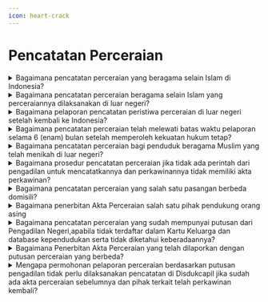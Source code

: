 ```yaml
---
icon: heart-crack
---
```


# Pencatatan Perceraian

<details>

<summary>Bagaimana pencatatan perceraian yang beragama selain Islam di Indonesia?</summary>

Berdasarkan Pasal 40 Undang-Undang&#x20;Nomor 23 Tahun 2006 diatur bahwa Perceraian&#x20;wajib dilaporkan oleh yang bersangkutan kepada&#x20;Instansi Pelaksana paling lambat 60 (enam&#x20;puluh) hari sejak putusan pengadilan tentang&#x20;perceraian yang telah memperoleh kekuatan&#x20;hukum tetap.\
Persyaratan pencatatan perceraian berupa:

1. salinan putusan pengadilan yang telah   &#x20;mempunyai   &#x20;kekuatan hukum tetap;
2. kutipan akta perkawinan;
3. KK; dan
4. KTP-el.   \
   Catatan:   \
   Dalam hal pemohon tidak dapat menyerahkan   &#x20;kutipan akta perkawinan pada huruf b, pemohon membuat surat pernyataan yang menyatakan   &#x20;kutipan akta perkawinan tidak dimiliki dengan   &#x20;alasan sesuai dengan ketentuan peraturan   &#x20;perundang-undangan.

Tata Cara Pencatatan Perceraian:

1. Pemohon mengisi dan menandatangani   &#x20;formulir pelaporan pencatatan sipil di dalam   &#x20;wilayah NKRI dengan kode F-2.01 serta   &#x20;menyerahkan persyaratan
2. Petugas pelayanan melakukan verifikasi dan   &#x20;validasi terhadap formulir pelaporan dan   &#x20;persyaratan
3. Petugas pada Disdukcapil Kabupaten/Kota   &#x20;atau UPT Disdukcapil Kabupaten/Kota   &#x20;melakukan perekaman data dalam basis data   &#x20;kependudukan
4. Disdukcapil Kabupaten/Kota atau UPT   &#x20;Disdukcapil Kabupaten/Kota mencatat dalam   &#x20;register akta perceraian dan menerbitkan   &#x20;kutipan akta perceraian serta menarik kutipan   &#x20;akta perkawinan dan membuat catatan pinggir   &#x20;pada register akta perkawinan dan kutipan   &#x20;akta perkawinan dan kutipan akta perceraian disampaikan kepada   &#x20;Pemohon.

**Sumber Rujukan:**

* Pasal 40 Undang-Undang Nomor 23 Tahun  &#x20;2006 tentang Administrasi Kependudukan.([link](https://peraturan.go.id/id/uu-no-23-tahun-2006))
* Pasal 43 Peraturan Presiden Nomor 96 Tahun  &#x20;2018 tentang Persyaratan dan Tata Cara  &#x20;Pendaftaran Penduduk dan Pencatatan Sipil.([link](https://peraturan.go.id/id/perpres-no-96-tahun-2018))
* Pasal 57 Peraturan Menteri Dalam Negeri  &#x20;Nomor 108 Tahun 2019 tentang Peraturan  &#x20;Pelaksanaan Peraturan Presiden Nomor 96  &#x20;Tahun 2018 tentang Persyaratan dan Tata  &#x20;Cara Pendaftaran Penduduk dan Pencatatan  &#x20;Sipil.([link](https://peraturan.go.id/id/permendagri-no-108-tahun-2019))
* Peraturan Menteri Dalam Negeri Nomor 109  &#x20;Tahun 2019 tentang Formulir dan Buku Yang  \
  digunakan dalam Administrasi Kependudukan.([link](https://peraturan.go.id/id/permendagri-no-109-tahun-2019))
* Keputusan Menteri Dalam Negeri Nomor  &#x20;400.8.2-5484/Dukcapil Tahun 2022 tentang  &#x20;Petunjuk Teknis Pelayanan Pencatatan Sipil.
* Surat Dirjen Dukcapil yang ditujukan kepada  &#x20;Kepala Disdukcapil di Seluruh Indonesia  &#x20;Nomor 470/13287/Dukcapil tanggal 28  &#x20;September 2021 hal Jenis Layanan,  &#x20;Persyaratan dan Penjelasan Pendaftaran  &#x20;Penduduk dan Pencatatan Sipil.

{% hint style="success" %}
Dibuat:  23 Juni 2025 10:00 WIB | Perubahan terakhir: 23 Juni 2025 10:00 WIB
{% endhint %}

</details>



<details>

<summary>Bagaimana pencatatan perceraian beragama selain Islam yang perceraiannya dilaksanakan di luar negeri?</summary>

Perceraian WNI di luar negeri wajib&#x20;dicatatkan pada Instansi yang berwenang di&#x20;negara setempat dan dilaporkan kepada&#x20;Perwakilan Republik Indonesia. Apabila negara&#x20;setempat tidak menyelenggarakan pencatatan&#x20;perceraian bagi orang asing, pencatatan&#x20;dilakukan pada Perwakilan Republik Indonesia&#x20;setempat.\
\
Pelaporan pencatatan perkawinan&#x20;perkawinan WNI atau perkawinan WNI dengan&#x20;orang asing yang telah dicatatkan pada instansi&#x20;yang berwenang di negara setempat, dilaporkan pada Perwakilan Republik Indonesia, dengan memenuhi persyaratan berupa:

1. Kutipan akta perceraian/bukti pencatatan   &#x20;perceraian dari negara setempat;
2. Dokumen Perjalanan Republik Indonesia; dan
3. Surat keterangan yang menunjukkan domisili   &#x20;atau surat keterangan pindah luar negeri

Catatan:\
Perwakilan Republik Indonesia tidak menarik&#x20;kutipan akta perceraian dari negara setempat asli atau dokumen perjalanan Republik Indonesia&#x20;atau dokumen perjalanan bagi orang atau surat&#x20;keterangan yang menunjukkan domisili atau surat&#x20;keterangan pindah luar negeri berupa fotokopi,asli hanya diperlihatkan. WNI tidak perlu fotokopi&#x20;KTP-el 2 (dua) orang saksi karena identitasnya sudah tercantum dalam formulir F-2.02.\
\
Tata cara pelaporan pencatatan perceraian yang&#x20;telah dicatatkan pada instansi yang berwenang di negara setempat, dilaporkan pada Perwakilan&#x20;Republik Indonesia sebagai berikut:

1. Pemohon mengisi dan menyerahkan formulir   &#x20;pelaporan pencatatan sipil di luar wilayah NKRI dengan kode F-2.02 serta menyerahkan   &#x20;persyaratan.
2. Pejabat pada Perwakilan Republik Indonesia   &#x20;melakukan verifikasi dan validasi terhadap   &#x20;formulir pelaporan dan persyaratan.
3. Petugas pada Perwakilan Republik Indonesia   &#x20;yang dapat mengakses basis data kependudukan melakukan perekaman data   &#x20;pelaporan ke dalam   &#x20;basis   &#x20;data kependudukan
4. Perwakilan Republik Indonesia mencatat   &#x20;laporan dalam daftar pelaporan dan menerbitkan surat keterangan pelaporan
5. Surat keterangan pelaporan diberikan kepada   &#x20;Pemohon.
6.   Pencatatan perkawinan WNI dengan orang   &#x20;asing di luar negeri dalam hal negara setempat tidak menyelenggarakan pencatatan   &#x20;perkawinan bagi orang asing berupa:   &#x20;Dokumen yang sah tentang terjadinya perceraian di negara setempat;   &#x20;kutipan akta perkawinan atau bukti   &#x20;pencatatan perkawinan; dan   &#x20;Dokumen Perjalanan Republik Indonesia atau surat keterangan pindah luar negeri suami   &#x20;dan istri yang telah bercerai.

Catatan:\
Dalam hal pemohon tidak dapat menyerahkan&#x20;kutipan akta perkawinan atau bukti pencatatan perkawinan, pemohon membuat surat pernyataan yang menyatakan kutipan akta perkawinan tidak&#x20;dimiliki dengan alasan sesuai dengan ketentuan peraturan perundang-undangan.&#x20;Perwakilan Republik Indonesia tidak&#x20;menarik dokumen yang sah tentang terjadinya perceraian di negara setempat atau dokumen&#x20;perjalanan Republik Indonesia atau dokumen&#x20;perjalanan bagi orang asing atau surat keterangan yang menunjukkan domisili atau surat&#x20;keterangan pindah luar negeri asli berupa&#x20;fotokopi, asli hanya diperlihatkan. WNI tidak perlu fotokopi KTP-el 2 (dua) orang saksi karena identitasnya sudah tercantum dalam formulir F-2.02.\
\
Tata cara pencatatan perkawinan WNI dengan&#x20;orang asing di luar negeri dalam hal negara setempat tidak menyelenggarakan pencatatan&#x20;perkawinan bagi orang asing sebagai berikut:

1. Pemohon mengisi dan menyerahkan formulir   &#x20;pelaporan pencatatan sipil di luar wilayah   &#x20;NKRI dengan kode F-2.02 serta menyerahkan   &#x20;persyaratan.
2. Pejabat pada Perwakilan Republik Indonesia   &#x20;melakukan verifikasi dan validasi terhadap   &#x20;formulir pelaporan dan persyaratan.
3. Petugas pada Perwakilan Republik Indonesia   &#x20;yang dapat mengakses basis data   &#x20;kependudukan melakukan perekaman data   &#x20;pelaporan ke dalam basis data   &#x20;kependudukan.
4. Pejabat pencatatan sipil pada Perwakilan   &#x20;Republik Indonesia mencatat dalam register   &#x20;akta perceraian dan menerbitkan kutipan akta   &#x20;perceraian.
5. Kutipan akta perceraian disampaikan kepada   &#x20;Pemohon

**Sumber rujukan**:

* Pasal 41 Undang-Undang Nomor 23 Tahun  &#x20;2006 tentang Administrasi Kependudukan.([link](https://dukcapil.kemendagri.go.id/download/detail/1))
* Pasal 53 ayat (2) Peraturan Presiden Nomor  &#x20;96 Tahun 2018 tentang Persyaratan dan Tata Cara Pendaftaran Penduduk dan Pencatatan  \
  Sipil.([link](https://dukcapil.kemendagri.go.id/download/detail/14))
* Pasal 58 dan Pasal 59 Peraturan Menteri  &#x20;Dalam Negeri Nomor 108 Tahun 2019 tentang Peraturan Pelaksanaan Peraturan Presiden  &#x20;Nomor 96 Tahun 2018 tentang Persyaratan  &#x20;dan Tata Cara Pendaftaran Penduduk dan  &#x20;Pencatatan Sipil.([link](https://jdih.kemendagri.go.id/dokumen/view?id=1531))
* Peraturan Menteri Dalam Negeri Nomor 109  &#x20;Tahun 2019 tentang Formulir dan Buku Yang  &#x20;Digunakan dalam Administrasi Kependudukan.([link](https://jdih.kemendagri.go.id/dokumen/view?id=1533))
* Keputusan Menteri Dalam Negeri Nomor  &#x20;400.8.2-5484/Dukcapil Tahun 2022 tentang  &#x20;Petunjuk Teknis Pelayanan Pencatatan Sipil.

- Surat Dirjen Dukcapil yang ditujukan kepada  &#x20;Kepala Disdukcapil di Seluruh Indonesia Nomor 470/13287/Dukcapil tanggal 28  &#x20;September 2021 hal Jenis Layanan,  &#x20;Persyaratan dan Penjelasan Pendaftaran  &#x20;Penduduk dan Pencatatan Sipil.&#x20;
- Surat  &#x20;Dirjen Dukcapil  &#x20;Nomor  &#x20;472.24/5314/Dukcapil tgl 21 April 2021 kpd  &#x20;Kadis Dukcapil Kab Nias Selatan.

{% hint style="success" %}
Dibuat:  23 Juni 2025 10:00 WIB | Perubahan terakhir: 23 Juni 2025 10:00 WIB
{% endhint %}

</details>



<details>

<summary>Bagaimana pelaporan pencatatan peristiwa perceraian di luar negeri setelah kembali ke Indonesia?</summary>

Peristiwa perceraian di luar negeri setelah&#x20;kembali ke Indonesia dilaporkan oleh yang&#x20;bersangkutan&#x20;kepada&#x20;Kabupaten/Kota&#x20;Disdukcapil&#x20;atau UPT Disdukcapil&#x20;Kabupaten/Kota di tempat Penduduk berdomisli&#x20;paling lambat 30 (tiga puluh) hari sejak yang&#x20;bersangkutan kembali ke Indonesia, dengan&#x20;memenuhi persyaratan berupa:\
a. bukti pelaporan perceraian dari Perwakilan RI;dan\
b. kutipan akta perceraian.\
\
Disdukcapil Kabupaten/Kota atau UPT&#x20;Disdukcapil Kabupaten/Kota merekam pelaporan&#x20;dalam basis data kependudukan dan menerbitkan&#x20;surat keterangan pelaporan.

Dalam hal pencatatan peristiwa penting&#x20;WNI di luar negeri yang telah dicatatkan pada&#x20;instansi yang berwenang di Negara setempat&#x20;belum dilaporkan kepada Perwakilan RI, maka penerbitan surat keterangan pelaporan dapat dilakukan pada Disdukcapil Kabupaten/Kota atau&#x20;UPT Disdukcapil Kabupaten/Kota.

Pelaporan hasil pencatatan peristiwa&#x20;penting tersebut dengan persyaratan berupa bukti pencatatan peristiwa penting yang diterjemahkan oleh penerjemah tersumpah atau surat pernyataan tanggung jawab mutlak.

**Sumber rujukan**:&#x20;

* Pasal 41 ayat (4) Undang-Undang Nomor 23  &#x20;Tahun 2006 tentang Administrasi Kependudukan.([link](https://dukcapil.kemendagri.go.id/download/detail/1))
* Pasal 97 Peraturan Menteri Dalam Negeri  &#x20;Nomor 108 Tahun 2019 tentang Peraturan Pelaksanaan Peraturan Presiden Nomor 96  \
  Tahun 2018 tentang Persyaratan dan Tata Cara  &#x20;Pendaftaran Penduduk dan Pencatatan Sipil.([link](https://jdih.kemendagri.go.id/dokumen/view?id=1531))
* Peraturan Menteri Dalam Negeri Nomor 109  &#x20;Tahun 2019 tentang Formulir dan Buku Yang  &#x20;Digunakan Dalam Administrasi Kependudukan.([link](https://jdih.kemendagri.go.id/dokumen/view?id=1533))
* Keputusan Menteri Dalam Negeri Nomor  &#x20;400.8.2-5484.Dukcapil Tahun 2022 tentang Petunjuk Teknis Pelayanan Pencatatan Sipil.
* Surat Dirjen Dukcapil yang ditujukan kepada  &#x20;Kepala Dinas Dukcapil di Seluruh Indonesia Nomor 470/13287/Dukcapil tanggal 28  &#x20;September 2021 hal Jenis Layanan,  &#x20;Persyaratan dan Penjelasan Pendaftaran  &#x20;Penduduk dan Pencatatan Sipil.

{% hint style="success" %}
Dibuat:  23 Juni 2025 10:00 WIB | Perubahan terakhir: 23 Juni 2025 10:00 WIB
{% endhint %}

</details>



<details>

<summary>Bagaimana pencatatan perceraian telah melewati batas waktu pelaporan selama 6 (enam) bulan setelah memperoleh kekuatan hukum tetap?</summary>

Pencatatan perceraian yang telah memiliki&#x20;kekuatan hukum tetap namun telah melewati&#x20;batas waktu pelaporan 6 (enam) bulan setelah&#x20;memperoleh kekuatan hukum tetap, berlaku&#x20;ketentuan sesuai dengan Pasal 221 KUH Perdata&#x20;yang menyebutkan bahwa pendaftaran&#x20;pencatatan perceraian ini harus dilakukan dalam&#x20;jangka waktu 6 (enam) bulan, terhitung dari hari&#x20;putusan tersebut memperoleh kekuatan hukum&#x20;yang tetap. Jika pendaftaran tidak dilakukan&#x20;dalam jangka waktu tersebut, kekuatan putusan&#x20;perceraian akan hilang, dan perceraian tidak&#x20;dapat diajukan kembali atas dasar dan alasan&#x20;yang sama.\
Untuk&#x20;melakukan pencatatan baru,&#x20;pemohon mengajukan kembali ke Pengadilan Negeri untuk pengesahan/surat pengantar atas&#x20;putusan yang telah melebihi 6 (enam) bulan tersebut.\
Selanjutnya, Disdukcapil Kabupaten/Kota&#x20;menerbitkan Kutipan Akta Perceraian, menarik&#x20;Kutipan Akta Perkawinan, dan memberikan&#x20;Catatan Pinggir pada Buku Register dan Kutipan&#x20;Akta Perkawinan. Jika terdapat perbedaan antara&#x20;tempat pencatatan perceraian dan tempat&#x20;pencatatan perkawinan, Disdukcapil tempat&#x20;pencatatan perceraian akan memberikan informasi mengenai perceraian ini kepada&#x20;Disdukcapil tempat pencatatan perkawinan.\
\
**Sumber rujukan**:\
Surat Dirjen Dukcapil&#x20;Nomor&#x20;472.2/3303/Dukcapil.Ses tanggal 20 Maret 2017&#x20;kpd Kadis Dukcapil Kab. Tangerang.

{% hint style="success" %}
Dibuat:  23 Juni 2025 10:00 WIB | Perubahan terakhir: 23 Juni 2025 10:00 WIB
{% endhint %}

</details>



<details>

<summary>Bagaimana pencatatan perceraian bagi penduduk beragama Muslim yang telah menikah di luar negeri?</summary>

Berdasarkan:

1. Pasal 40 ayat (1) dan ayat (2) Undang   -Undang Nomor 23 Tahun 2006 tentang Administrasi Kependudukan diatur bahwa   &#x20;perceraian wajib dilaporkan oleh yang bersangkutan kepada Instansi Pelaksana   &#x20;paling lambat 60 (enam puluh) hari sejak   &#x20;putusan pengadilan tentang perceraian yang telah memperoleh kekuatan hukum tetap.   &#x20;Pejabat Pencatatan Sipil mencatat pada   &#x20;Register Akta Perceraian dan menerbitkan Kutipan Akta Perceraian.
2. Pasal 7 ayat (2) huruf l Undang-Undang   &#x20;Nomor 30 Tahun 2014 tentang Administrasi Pemerintahan diatur   &#x20;bahwa Pejabat   &#x20;Pemerintahan memiliki kewajiban mematuhi   &#x20;putusan Pengadilan yang telah berkekuatan   &#x20;hukum tetap.

Merujuk ketentuan diatas, maka permohonan&#x20;pencatatan perceraian\
beragama Islam&#x20;berdasarkan perintah putusan pengadilan yang&#x20;telah mempunyai kekuatan hukum tetap dapat dilakukan pencatatan pada Disdukcapil dengan memenuhi persyaratan sesuai ketentuan&#x20;peraturan perundang-undangan.

**Sumber rujukan**:

* &#x20;Pasal 40 ayat (1) dan ayat (2) Undang-Undang  &#x20;Nomor 23 Tahun 2006 tentang Administrasi Kependudukan.([link](https://dukcapil.kemendagri.go.id/download/detail/1))
* Pasal 7 ayat (2) huruf l Undang-Undang  &#x20;Nomor 30 Tahun 2014 tentang Administrasi Pemerintahan.([link](https://jdih.kemendagri.go.id/dokumen/view?id=1695))
* Surat  &#x20;Dirjen  &#x20;Dukcapil  &#x20;Nomor  &#x20;400.8.2.9/12506/Dukcapil Tgl 25 Agustus 2023  &#x20;kpd Disdukcapil Prov DKI Jakarta.

{% hint style="success" %}
Dibuat:  23 Juni 2025 10:00 WIB | Perubahan terakhir: 23 Juni 2025 10:00 WIB
{% endhint %}

</details>



<details>

<summary>Bagaimana prosedur pencatatan perceraian jika tidak ada perintah dari pengadilan untuk mencatatkannya dan perkawinannya tidak memiliki akta perkawinan?</summary>

Prosedur&#x20;pencatatan&#x20;perceraian&#x20;dapat&#x20;dilaksanakan di Disdukcapil meskipun tidak ada&#x20;perintah dari pengadilan untuk mencatatkannya&#x20;dan perkawinannya tidak memiliki akta&#x20;perkawinan, dengan mengacu pada ketentuan&#x20;sebagai berikut:

* Undang-Undang Nomor 23 Tahun 2006 Pasal  \
  40 ayat (1) dan ayat (2):
  1. Perceraian wajib dilaporkan oleh yang     &#x20;bersangkutan kepada Instansi Pelaksana     \
     paling lambat 60 hari sejak putusan     &#x20;pengadilan tentang perceraian yang telah     \
     memperoleh kekuatan hukum tetap.
  2. Pejabat Pencatatan Sipil mencatat pada     &#x20;Register     &#x20;Akta     &#x20;Perceraian     &#x20;dan     &#x20;menerbitkan Kutipan Akta Perceraian.
*   Undang-Undang Nomor 30 Tahun 2014 Pasal    &#x20;7 ayat (2) huruf l:

    * Pejabat Pemerintahan memiliki kewajiban      &#x20;mematuhi Putusan Pengadilan yang telah      &#x20;berkekuatan hukum tetap.

    Merujuk pada ketentuan tersebut, pencatatan    &#x20;perceraian dapat dilaksanakan di Disdukcapil    &#x20;Kabupaten/Kota dengan syarat sebagai berikut:

    * Telah ada putusan dari Pengadilan Negeri      &#x20;mengenai      &#x20;perceraian      \
      yang menjadi persyaratan      &#x20;pokok dalam pencatatan      &#x20;perceraian.
    *      Jika perkawinannya tidak dicatatkan atau      &#x20;tidak memiliki akta perkawinan, pemohon harus membuat Surat Pernyataan Tanggung      &#x20;Jawab Mutlak (SPTJM) yang menjelaskan      &#x20;bahwa tidak memiliki akta perkawinan dan      &#x20;perkawinannya tidak dicatatkan.
    * Pada aplikasi Sistem Informasi Administrasi      &#x20;Kependudukan (SIAK), elemen data nomor      &#x20;dan tanggal akta perkawinan tidak perlu diisi,      &#x20;cukup diberi tanda “-”.

    Dengan memenuhi persyaratan ini, pencatatan    &#x20;perceraian dapat dilakukan secara sah dan    &#x20;sesuai dengan peraturan perundang-undangan    \
    yang berlaku.

**Sumber Rujukan**:&#x20;

* Undang-Undang Nomor 23 Tahun 2006 Pasal  &#x20;40 ayat (1) dan ayat (2). ([link](https://peraturan.go.id/id/uu-no-23-tahun-2006))
* Undang-Undang Nomor 30 Tahun 2014 Pasal 7  &#x20;ayat (2) huruf l. ([link](https://peraturan.go.id/id/uu-no-30-tahun-2014))

{% hint style="success" %}
Dibuat:  23 Juni 2025 10:00 WIB | Perubahan terakhir: 23 Juni 2025 10:00 WIB
{% endhint %}

</details>



<details>

<summary>Bagaimana pencatatan perceraian yang salah satu pasangan berbeda domisili?</summary>

1. Berdasarkan Pasal 40 ayat (1) Undang   &#x20;Undang Nomor 23 Tahun 2006, diatur bahwa   &#x20;Perceraian wajib dilaporkan oleh yang   &#x20;bersangkutan kepada Instansi Pelaksana   &#x20;paling lambat 60 (enam puluh) hari sejak   &#x20;Putusan Pengadilan tentang perceraian yang   &#x20;telah memperoleh kekuatan hukum tetap.
2. Sesuai Pasal 102 huruf b Undang-Undang   &#x20;Nomor 24 Tahun 2013, diatur bahwa semua   &#x20;kalimat “wajib dilaporkan oleh Penduduk   &#x20;kepada Instansi Pelaksana di tempat   &#x20;terjadinya peristiwa” sebagaimana dimaksud   &#x20;dalam Undang-Undang Nomor 23 Tahun   &#x20;2006 harus dimaknai ”wajib dilaporkan oleh   &#x20;Penduduk di Instansi Pelaksana tempat   &#x20;Penduduk berdomisili”.

Merujuk ketentuan di atas, maka penerbitan&#x20;Kutipan Akta Perceraian dapat dilakukan disalah&#x20;satu&#x20;Disdukcapil&#x20;Kabupaten/Kota&#x20;tempat berdomisili

**Sumber Rujukan:**

* Pasal 40 ayat (1) Undang-Undang Nomor 23  Tahun 2006  &#x20;tentang  &#x20;Administrasi Kependudukan. ([link](https://peraturan.go.id/id/uu-no-23-tahun-2006))
* Pasal 102 huruf b Undang-Undang Nomor 24  &#x20;Tahun 2013 tentang Perubahan Atas Undang  &#x20;Undang Nomor 23 Tahun 2006 tentang  &#x20;Administrasi Kependudukan. ([link](https://peraturan.go.id/id/uu-no-24-tahun-2013))

{% hint style="success" %}
Dibuat:  23 Juni 2025 10:00 WIB | Perubahan terakhir: 23 Juni 2025 10:00 WIB
{% endhint %}

</details>



<details>

<summary>Bagaimana penerbitan Akta Perceraian salah satu pihak pendukung orang asing</summary>

Berdasarkan:

1. Pasal 8 dan Pasal 102 huruf b Undang   -Undang Nomor 24 Tahun 2013 tentang Perubahan Atas Undang-Undang Nomor 23   &#x20;Tahun   \
   2008 tentang Administrasi Kependudukan;
2. Pasal 32 dan Pasal 42 Peraturan Presiden   &#x20;Nomor 96 Tahun 2018 tentang Persyaratan   &#x20;dan Tata Cara Pendaftaran Penduduk dan   &#x20;Pencatatan Sipil;
3. Pasal 40 Peraturan Menteri Dalam Negeri   &#x20;Nomor 108 Tahun 2019 tentang Peraturan Pelaksanaan Peraturan Presiden Nomor 96   &#x20;Tahun 2018 tentang Persyaratan dan Tata   &#x20;Cara Pendaftaran Penduduk dan Pencatatan   &#x20;Sipil.

Mengatur&#x20;bahwa terhadap permohonan&#x20;pencatatan perceraian yang telah memenuhi&#x20;persyaratan adanya putusan perceraian yang&#x20;berkekuatan&#x20;hukum tetap yaitu Putusan&#x20;Pengadilan Negeri agar dilakukan sesuai dengan&#x20;ketentuan peraturan perundang-undangan;

Selanjutnya, sehubungan dengan salah satu&#x20;pihak adalah penduduk Orang Asing, agar pencatatan perceraian tersebut dilaporkan&#x20;kepada Kementerian Dalam Negeri cq. Ditjen Dukcapil Kemendagri untuk proses penyampaian lebih lanjut kepada Kedutaan Besar melalui&#x20;Kementerian Luar Negeri.

**Sumber rujukan**:\
Surat Dirjen Dukcapil No. 472.2/3893/Dukcapil tanggal 24 Maret 2021 kepada Kepala Disdukcapil Kab.Jepara.

{% hint style="success" %}
Dibuat:  23 Juni 2025 10:00 WIB | Perubahan terakhir: 23 Juni 2025 10:00 WIB
{% endhint %}

</details>



<details>

<summary>Bagaimana pencatatan perceraian yang sudah mempunyai putusan dari Pengadilan Negeri,apabila tidak terdaftar dalam Kartu Keluarga dan database kependudukan serta tidak diketahui keberadaannya?</summary>

Berdasarkan:

1. Pasal 40 ayat (1) dan ayat (2) Undang   -Undang Nomor 23 Tahun 2006, diatur bahwa Perceraian wajib dilaporkan oleh yang   &#x20;bersangkutan kepada Instansi Pelaksana   &#x20;paling lambat 60 (enam puluh) hari sejak putusan pengadilan tentang perceraian yang   \
   telah memperoleh kekuatan hukum tetap.   &#x20;Pejabat Pencatatan Sipil mencatat pada Register Akta Perceraian dan menerbitkan   &#x20;Kutipan Akta Perceraian.
2. Pasal 7 ayat (2) huruf l Undang-Undang   &#x20;Nomor 30 Tahun 2014, diatur bahwa Pejabat Pemerintahan memiliki kewajiban mematuhi   &#x20;putusan Pengadilan yang telah berkekuatan   &#x20;hukum tetap.

Merujuk ketentuan di atas, maka pencatatan&#x20;perceraian dapat dilaksanakan di Disdukcapil Kabupaten/Kota karena sudah ada putusan dari&#x20;Pengadilan Negeri dimaksud. Apabila tidak&#x20;terdaftar dalam Kartu Keluarga dan database kependudukan serta&#x20;tidak&#x20;diketahui&#x20;keberadaannya, maka data yang digunakan&#x20;berdasarkan dokumen pendukung misal KTP&#x20;lama, dan pemohon membuat Surat Pernyataan&#x20;Tanggung Jawab Mutlak (SPTJM) dengan 2&#x20;(dua) orang saksi.

**Sumber rujukan**:

* Pasal 40 ayat (1) dan ayat (2) Undang-Undang  &#x20;Nomor 23 Tahun 2006 tentang Administrasi  &#x20;Kependudukan.([link](https://dukcapil.kemendagri.go.id/download/detail/1))
* Pasal 7 ayat (2) huruf l Undang-Undang  &#x20;Nomor 30 Tahun 2014 tentang Administrasi Pemerintahan.([link](https://jdih.kemendagri.go.id/dokumen/view?id=1695))
* Surat  &#x20;Dirjen  &#x20;Dukcapil  &#x20;Nomor  &#x20;400.8.2.7/12305/Dukcapil Tgl 15 Agustus 2023  &#x20;kpd Disdukcapil Kota Medan.

{% hint style="success" %}
Dibuat:  23 Juni 2025 10:00 WIB | Perubahan terakhir: 23 Juni 2025 10:00 WIB
{% endhint %}

</details>



<details>

<summary>Bagaimana Penerbitan Akta Perceraian yang telah dilaporkan dengan putusan perceraian yang berbeda?</summary>

Berdasarkan:

1. Pasal 2 ayat (2) Peraturan Pemerintah Nomor   &#x20;9 Tahun 1975 tentang Pelaksanaan Undang-Undang Nomor 1 Tahun 1974 tentang   &#x20;Perkawinan   &#x20;diatur   &#x20;bahwa pencatatan   &#x20;perkawinan dari mereka yang melangsungkan   &#x20;perkawinannya menurut agamanya dan   &#x20;kepercayaannya itu selain Agama Islam,   &#x20;dilakukan oleh pegawai pencatat perkawinan   &#x20;pada kantor catatan sipil sebagaimana   &#x20;dimaksud dalam berbagai perundang   &#x20;undangan mengenai pencatatan perkawinan;
2. Pasal 40 Undang-Undang Nomor 23 Tahun   &#x20;2006 tentang Administrasi Kependudukan diatur bahwa perceraian wajib dilaporkan oleh   &#x20;yang   &#x20;bersangkutan   &#x20;kepada   &#x20;Instansi   &#x20;Pelaksana paling lambat 60 (enam puluh) hari sejak putusan pengadilan tentang perceraian yang telah memperoleh kekuatan hukum   \
   tetap. Pejabat Pencatatan Sipil mencatat pada   &#x20;Register Akta Perceraian dan menerbitkan Kutipan Akta Perceraian.
3. Pasal 66 ayat (2) Undang-Undang Nomor 23   &#x20;Tahun   &#x20;2006   &#x20;tentang   &#x20;Administrasi   &#x20;Kependudukan diatur bahwa Akta Pencatatan   &#x20;Sipil berlaku selamanya.

Merujuk ketentuan di atas bahwa permohonan&#x20;pelaporan perceraian atas nama A dan B&#x20;berdasarkan amar putusan Pengadilan Negeri&#x20;Tangerang Nomor 8xx/Pdt.G//2023/PN.Tng&#x20;tanggal 13 Februari 2023 tidak perlu&#x20;dilaksanakan pencatatan karena:

1. Sudah ada Akta Perceraian Nomor 61xx   CR-121xx022-001 atas nama yang   &#x20;bersangkutan yang diterbitkan oleh   &#x20;Disdukcapil   \
   Kabupaten Singkawang   &#x20;berdasarkan putusan Pengadilan Negeri   &#x20;Singkawang Nomor 5xx/PDT.G/2022/PB.SKW tanggal 14   &#x20;September 2022;
2. B telah melaksanakan perkawinan   &#x20;kembali dengan laki-laki lain berdasarkan Akta Perkawinan Nomor 817-KW   &#x20;01xx2024-0002 tanggal 01 Februari 2024 yang diterbitkan oleh Disdukcapil   &#x20;Kabupaten Singkawang dan dalam basis   &#x20;data kependudukan telah berubah status perkawinannya dari cerai tercatat menjadi   &#x20;kawin tercatat.

**Sumber rujukan**:

* Pasal 2 ayat (2) Peraturan Pemerintah Nomor  &#x20;9 Tahun 1975 tentang Pelaksanaan Undang Undang Nomor 1 Tahun 1974 tentang  &#x20;Perkawinan.
* Pasal 40 Undang-Undang Nomor 23 Tahun  &#x20;2006 tentang Administrasi Kependudukan.([link](https://dukcapil.kemendagri.go.id/download/detail/1))
* Pasal 66 ayat (2) Undang-Undang Nomor 23  &#x20;Tahun  &#x20;2006  &#x20;tentang  \
  Administrasi Kependudukan.([link](https://dukcapil.kemendagri.go.id/download/detail/1))
* Surat Dirjen Dukcapil kepada Kepala  &#x20;Disdukcapil Provinsi DKI Jakarta Nomor 400.8.2.2/3729/Dukcapil Tgl 21 Maret 2024  &#x20;Hal Penjelasan Penerbitan Akta Perceraian.

{% hint style="success" %}
Dibuat:  23 Juni 2025 10:00 WIB | Perubahan terakhir: 23 Juni 2025 10:00 WIB
{% endhint %}

</details>



<details>

<summary>Mengapa permohonan pelaporan perceraian berdasarkan putusan pengadilan tidak perlu dilaksanakan pencatatan di Disdukcapil jika sudah ada akta perceraian sebelumnya dan pihak terkait telah perkawinan kembali?</summary>

Berdasarkan:

1. Pasal 40 Undang-Undang   &#x20;Nomor 23 Tahun 2006 tentang Administrasi Kependudukan, perceraian wajib dilaporkan   &#x20;oleh yang bersangkutan kepada Instansi Pelaksana paling lambat 60 hari sejak putusan pengadilan tentang perceraian yang   &#x20;telah memperoleh kekuatan hukum tetap.   &#x20;Pejabat Pencatatan Sipil kemudian mencatat   &#x20;pada Register Akta Perceraian dan   &#x20;menerbitkan Kutipan Akta Perceraian.
2. Sesuai Pasal 66 ayat (2) Undang-Undang   &#x20;Nomor 23 Tahun 2006, Akta Pencatatan Sipil berlaku selamanya. Ini berarti bahwa akta   &#x20;perceraian yang sudah ada tetap sah dan   &#x20;tidak memerlukan pencatatan ulang.

Jika sudah ada Akta Perceraian yang&#x20;diterbitkan sebelumnya berdasarkan putusan pengadilan yang sah, pencatatan perceraian&#x20;yang baru tidak diperlukan. Akta perceraian&#x20;yang sudah ada mencakup semua informasi&#x20;yang diperlukan dan diakui secara hukum

Jika pihak yang bercerai telah melangsungkan&#x20;perkawinan kembali, status perkawinan dalam basis data kependudukan berubah dari "cerai tercatat" menjadi "kawin tercatat". Hal ini&#x20;tercatat dalam Akta Perkawinan baru dan diakui dalam data kependudukan, sehingga&#x20;pencatatan perceraian yang baru tidak&#x20;relevan.

Dengan demikian, pencatatan perceraian yang&#x20;baru tidak perlu dilakukan jika sudah ada akta perceraian yang sah dan pihak terkait telah menikah lagi, mengubah status perkawinannya&#x20;dalam data kependudukan.

**Sumber rujukan**:

* Undang-Undang Nomor 23 Tahun 2006  &#x20;tentang Administrasi Kependudukan.([link](https://dukcapil.kemendagri.go.id/download/detail/1))
* Surat  &#x20;Dirjen  &#x20;Dukcapil  &#x20;Nomor  &#x20;400.8.2.2/3848/Dukcapil tgl 25 Maret 2024  &#x20;kepada Kepala Disdukcapil Provinsi DKI  &#x20;Jakarta tentang Penjelasan Penerbitan Akta  &#x20;Perceraian.

{% hint style="success" %}
Dibuat:  23 Juni 2025 10:00 WIB | Perubahan terakhir: 23 Juni 2025 10:00 WIB
{% endhint %}

</details>
